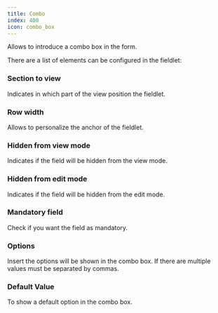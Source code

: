 ```yaml
---
title: Combo
index: 400
icon: combo_box
---
```


Allows to introduce a combo box in the form.

There are a list of elements can be configured in the fieldlet:

### Section to view

Indicates in which part of the view position the fieldlet.

### Row width

Allows to personalize the anchor of the fieldlet.

### Hidden from view mode

Indicates if the field will be hidden from the view mode.

### Hidden from edit mode

Indicates if the field will be hidden from the edit mode.

### Mandatory field

Check if you want the field as mandatory.

### Options

Insert the options will be shown in the combo box. If there are multiple values must be separated by commas.

### Default Value

To show a default option in the combo box.
